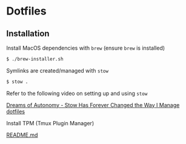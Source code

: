 # Dotfiles

## Installation

Install MacOS dependencies with `brew` (ensure `brew` is installed)

```bash
$ ./brew-installer.sh
```

Symlinks are created/managed with `stow`

```bash
$ stow .
```

Refer to the following video on setting up and using `stow`

[Dreams of Autonomy - Stow Has Forever Changed the Way I Manage dotfiles](https://www.youtube.com/watch?v=y6XCebnB9gs)

Install TPM (Tmux Plugin Manager)

[README.md](https://github.com/tmux-plugins/tpm?tab=readme-ov-file#installation)
